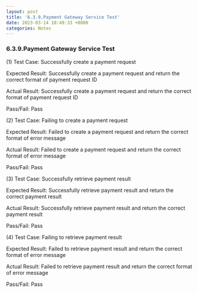 ```yaml
---
layout: post
title: '6.3.9.Payment Gateway Service Test'
date: 2023-03-14 10:49:33 +0800
categories: Notes
---
```


### 6.3.9.Payment Gateway Service Test


(1) Test Case: Successfully create a payment request

Expected Result: Successfully create a payment request and return the correct format of payment request ID

Actual Result: Successfully create a payment request and return the correct format of payment request ID

Pass/Fail: Pass

(2) Test Case: Failing to create a payment request

Expected Result: Failed to create a payment request and return the correct format of error message

Actual Result: Failed to create a payment request and return the correct format of error message

Pass/Fail: Pass

(3) Test Case: Successfully retrieve payment result

Expected Result: Successfully retrieve payment result and return the correct payment result

Actual Result: Successfully retrieve payment result and return the correct payment result

Pass/Fail: Pass

(4) Test Case: Failing to retrieve payment result

Expected Result: Failed to retrieve payment result and return the correct format of error message

Actual Result: Failed to retrieve payment result and return the correct format of error message

Pass/Fail: Pass
